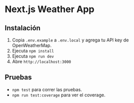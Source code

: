 # Next.js Weather App

## Instalación
1. Copia `.env.example` a `.env.local` y agrega tu API key de OpenWeatherMap.
2. Ejecuta `npm install`
3. Ejecuta `npm run dev`
4. Abre `http://localhost:3000`

## Pruebas
- `npm test` para correr las pruebas.
- `npm run test:coverage` para ver el coverage.
